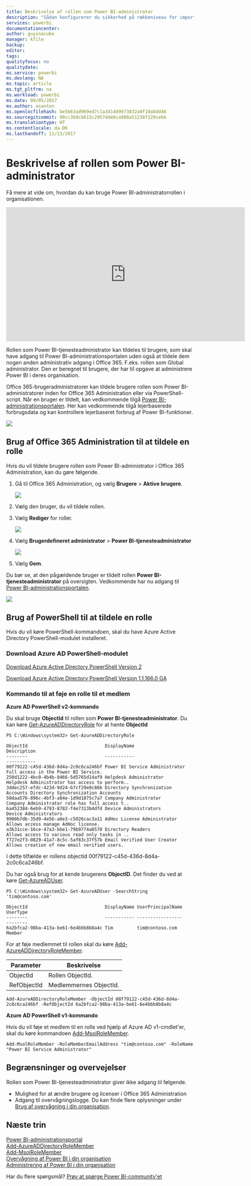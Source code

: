 ```yaml
---
title: Beskrivelse af rollen som Power BI-administrator
description: "Sådan konfigurerer du sikkerhed på rækkeniveau for importerede datasæt og DirectQuery i Power BI-tjenesten."
services: powerbi
documentationcenter: 
author: guyinacube
manager: kfile
backup: 
editor: 
tags: 
qualityfocus: no
qualitydate: 
ms.service: powerbi
ms.devlang: NA
ms.topic: article
ms.tgt_pltfrm: na
ms.workload: powerbi
ms.date: 09/05/2017
ms.author: asaxton
ms.openlocfilehash: be5b63ad969ed7c1a341489973832a9f10a8dd46
ms.sourcegitcommit: 99cc3b9cb615c2957dde6ca908a51238f129cebb
ms.translationtype: HT
ms.contentlocale: da-DK
ms.lasthandoff: 11/13/2017
---
```

# <a name="understanding-the-power-bi-admin-role"></a>Beskrivelse af rollen som Power BI-administrator
Få mere at vide om, hvordan du kan bruge Power BI-administratorrollen i organisationen.

<iframe width="640" height="360" src="https://www.youtube.com/embed/PQRbdJgEm3k?showinfo=0" frameborder="0" allowfullscreen></iframe>

Rollen som Power BI-tjenesteadministrator kan tildeles til brugere, som skal have adgang til Power BI-administrationsportalen uden også at tildele dem nogen anden administrativ adgang i Office 365. F.eks. rollen som Global administrator. Den er beregnet til brugere, der har til opgave at administrere Power BI i deres organisation.

Office 365-brugeradministratorer kan tildele brugere rollen som Power BI-administratorer inden for Office 365 Administration eller via PowerShell-script. Når en bruger er tildelt, kan vedkommende tilgå [Power BI-administrationsportalen](service-admin-portal.md). Her kan vedkommende tilgå lejerbaserede forbrugsdata og kan kontrollere lejerbaseret forbrug af Power BI-funktioner.

![](media/service-admin-role/powerbi-admin-portal.png)

## <a name="using-the-office-365-admin-center-to-assign-a-role"></a>Brug af Office 365 Administration til at tildele en rolle
Hvis du vil tildele brugere rollen som Power BI-administrator i Office 365 Administration, kan du gøre følgende.

1. Gå til Office 365 Administration, og vælg **Brugere** > **Aktive brugere**.
   
    ![](media/service-admin-role/powerbi-admin-users.png)
2. Vælg den bruger, du vil tildele rollen.
3. Vælg **Rediger** for roller.
   
    ![](media/service-admin-role/powerbi-admin-edit-roles.png)
4. Vælg **Brugerdefineret administrator** > **Power BI-tjenesteadministrator**
   
    ![](media/service-admin-role/powerbi-admin-role.png)
5. Vælg **Gem**.

Du bør se, at den pågældende bruger er tildelt rollen **Power BI-tjenesteadministrator** på oversigten. Vedkommende har nu adgang til [Power BI-administrationsportalen](service-admin-portal.md).

![](media/service-admin-role/powerbi-admin-role-set.png)

## <a name="using-powershell-to-assign-a-role"></a>Brug af PowerShell til at tildele en rolle
Hvis du vil køre PowerShell-kommandoen, skal du have Azure Active Directory PowerShell-modulet installeret.

### <a name="download-azure-ad-powershell-module"></a>Download Azure AD PowerShell-modulet
[Download Azure Active Directory PowerShell Version 2](https://github.com/Azure/azure-docs-powershell-azuread/blob/master/Azure%20AD%20Cmdlets/AzureAD/index.md)

[Download Azure Active Directory PowerShell Version 1.1.166.0 GA](http://connect.microsoft.com/site1164/Downloads/DownloadDetails.aspx?DownloadID=59185)

### <a name="command-to-add-role-to-member"></a>Kommando til at føje en rolle til et medlem
**Azure AD PowerShell v2-kommando**

Du skal bruge **ObjectId** til rollen som **Power BI-tjenesteadministrator**. Du kan køre [Get-AzureADDirectoryRole](https://docs.microsoft.com/powershell/azuread/v2/get-azureaddirectoryrole) for at hente **ObjectId**

```
PS C:\Windows\system32> Get-AzureADDirectoryRole

ObjectId                             DisplayName                        Description
--------                             -----------                        -----------
00f79122-c45d-436d-8d4a-2c0c6ca246bf Power BI Service Administrator     Full access in the Power BI Service.
250d1222-4bc0-4b4b-8466-5d5765d14af9 Helpdesk Administrator             Helpdesk Administrator has access to perform..
3ddec257-efdc-423d-9d24-b7cf29e0c86b Directory Synchronization Accounts Directory Synchronization Accounts
50daa576-896c-4bf3-a84e-1d9d1875c7a7 Company Administrator              Company Administrator role has full access t..
6a452384-6eb9-4793-8782-f4e7313b4dfd Device Administrators              Device Administrators
9900b7db-35d9-4e56-a8e3-c5026cac3a11 AdHoc License Administrator        Allows access manage AdHoc license.
a3631cce-16ce-47a3-bbe1-79b9774a0570 Directory Readers                  Allows access to various read only tasks in ..
f727e2f3-0829-41a7-8c5c-5af83c37f57b Email Verified User Creator        Allows creation of new email verified users.
```

I dette tilfælde er rollens objectid 00f79122-c45d-436d-8d4a-2c0c6ca246bf.

Du har også brug for at kende brugerens **ObjectID**. Det finder du ved at køre [Get-AzureADUser](https://docs.microsoft.com/powershell/azuread/v2/get-azureaduser).

```
PS C:\Windows\system32> Get-AzureADUser -SearchString 'tim@contoso.com'

ObjectId                             DisplayName UserPrincipalName      UserType
--------                             ----------- -----------------      --------
6a2bfca2-98ba-413a-be61-6e4bbb8b8a4c Tim         tim@contoso.com        Member
```

For at føje medlemmet til rollen skal du køre [Add-AzureADDirectoryRoleMember](https://docs.microsoft.com/powershell/azuread/v2/add-azureaddirectoryrolemember).

| Parameter | Beskrivelse |
| --- | --- |
| ObjectId |Rollen ObjectId. |
| RefObjectId |Medlemmernes ObjectId. |

```
Add-AzureADDirectoryRoleMember -ObjectId 00f79122-c45d-436d-8d4a-2c0c6ca246bf -RefObjectId 6a2bfca2-98ba-413a-be61-6e4bbb8b8a4c
```

**Azure AD PowerShell v1-kommando**

Hvis du vil føje et medlem til en rolle ved hjælp af Azure AD v1-cmdlet'er, skal du køre kommandoen [Add-MsolRoleMember](https://docs.microsoft.com/powershell/msonline/v1/add-msolrolemember).

```
Add-MsolRoleMember -RoleMemberEmailAddress "tim@contoso.com" -RoleName "Power BI Service Administrator"
```

## <a name="limitations-and-considerations"></a>Begrænsninger og overvejelser
Rollen som Power BI-tjenesteadministrator giver ikke adgang til følgende.

* Mulighed for at ændre brugere og licenser i Office 365 Administration
* Adgang til overvågningslogge. Du kan finde flere oplysninger under [Brug af overvågning i din organisation](service-admin-auditing.md).

## <a name="next-steps"></a>Næste trin
[Power BI-administrationsportal](service-admin-portal.md)  
[Add-AzureADDirectoryRoleMember](https://docs.microsoft.com/powershell/azuread/v2/add-azureaddirectoryrolemember)  
[Add-MsolRoleMember](https://docs.microsoft.com/powershell/msonline/v1/add-msolrolemember)  
[Overvågning af Power BI i din organisation](service-admin-auditing.md)  
[Administrering af Power BI i din organisation](service-admin-administering-power-bi-in-your-organization.md)  

Har du flere spørgsmål? [Prøv at spørge Power BI-community'et](http://community.powerbi.com/)

